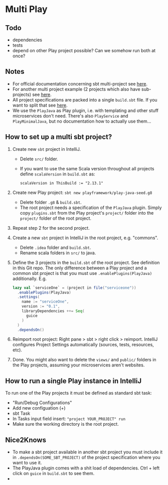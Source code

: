 # Multi Play

## Todo

- dependencies
- tests
- depend on other Play project possible? Can we somehow run both at once?



## Notes

- For official documentation concerning sbt multi-project see [here](https://www.scala-sbt.org/1.x/docs/Multi-Project.html).
- For another multi project example (2 projects which also have sub-projects) see [here](https://github.com/mariussoutier/play-multi-multi-project).  
- All project specifications are packed into a single `build.sbt` file. If you want to split that see [here](https://www.scala-sbt.org/1.x/docs/Scala-Files-Example.html).
- We use the `PlayJava` as Play plugin, i.e. with templating and other stuff microservices don't need. There's also `PlayService` and `PlayMinimalJava`, but no documentation how to actually use them...



## How to set up a multi sbt project?

1. Create new `sbt` project in IntelliJ.

   - Delete `src/` folder.

   - If you want to use the same Scala version throughout all projects define `scalaVersion` in `build.sbt` as:

     ```
     scalaVersion in ThisBuild := "2.13.1"
     ```

2. Create new Play project: `sbt new playframework/play-java-seed.g8`

   - Delete folder `.g8` & `build.sbt`.
   - The root project needs a specification of the `PlayJava` plugin. Simply copy `plugins.sbt` from the Play project's `project/` folder into the `project/` folder of the root project.

3. Repeat step 2 for the second project.

4. Create a new `sbt` project in IntelliJ in the root project, e.g. "commons".

   - Delete `.idea` folder and `build.sbt`.
   - Rename scala folders in `src/`  to java.

5. Define the 3 projects in the `build.sbt` of the root project. See definition in this Git repo. The only difference between a Play project and a common sbt project is that you must use `.enablePlugins(PlayJava)` additionally. E.g.

   ```scala
   lazy val `serviceOne` = (project in file("serviceone"))
     .enablePlugins(PlayJava)
     .settings(
       name := "serviceOne",
       version := "0.1",
       libraryDependencies ++= Seq(
         guice
       )
     )
     .dependsOn()
   ```

6. Reimport root project: Right pane > sbt > right click > reimport. IntelliJ configures Project Settings automatically (sources, tests, resources, etc). 

7. Done. You might also want to delete the `views/` and `public/` folders in the Play projects, assuming your microservices aren't websites.



## How to run a single Play instance in IntelliJ

To run one of the Play projects it must be defined as standard sbt task:

- "Run/Debug Configurations"
- Add new configuation (+)
- sbt Task
- In Tasks input field insert: `"project YOUR_PROJECT" run`
- Make sure the working directory is the root project.



## Nice2Knows

- To make a sbt project available in another sbt project you must include it in `.dependsOn(SOME_SBT_PROJECT)` of the project specification where you want to use it.
- The PlayJava plugin comes with a shit load of dependencies. Ctrl + left click on `guice` in `build.sbt` to see them.
- 